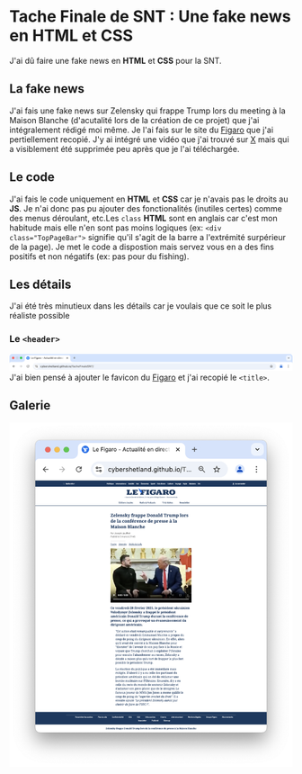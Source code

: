 # Tache Finale de SNT : Une fake news en HTML et CSS
J'ai dû faire une fake news en **HTML** et **CSS** pour la SNT.
## La fake news
J'ai fais une fake news sur Zelensky qui frappe Trump lors du meeting à la Maison Blanche (d'acutalité lors de la création de ce projet)  que j'ai intégralement rédigé moi même. Je l'ai fais sur le site du [Figaro](https://lefigaro.fr/) que j'ai pertiellement recopié. J'y ai intégré une vidéo que j'ai trouvé sur [X](https://x.com) mais qui a visiblement été supprimée peu après que je l'ai téléchargée. 
## Le code
J'ai fais le code uniquement en **HTML** et **CSS** car je n'avais pas le droits au **JS**. Je n'ai donc pas pu ajouter des fonctionalités (inutiles certes) comme des menus déroulant, etc.Les `class` **HTML** sont en anglais car c'est mon habitude mais elle n'en sont pas moins logiques (ex: `<div class="TopPageBar">` signifie qu'il s'agit de la barre a l'extrémité surpérieur de la page). Je met le code a dispostion mais servez vous en a des fins positifs et non négatifs (ex: pas pour du fishing).
## Les détails
J'ai été très minutieux dans les détails car je voulais que ce soit le plus réaliste possible
### Le `<header>`
![Header](/readme/header.png)
J'ai bien pensé à ajouter le favicon du [Figaro](https://lefigaro.fr/) et j'ai recopié le `<title>`.
## Galerie
![FullPage](/readme/fullpage.png)
